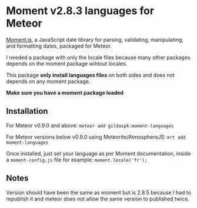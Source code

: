 # Moment v2.8.3 languages for Meteor

[Moment.js](http://momentjs.com/), a JavaScript date library for parsing, validating, manipulating, and formatting dates, packaged for Meteor.

I needed a package with only the locale files because many other packages depends on the moment package wihtout locales.

This package **only install languages files** on both sides and does not depends on any moment package.

**Make sure you have a moment package loaded**

Installation
-------------

For Meteor v0.9.0 and above:
`meteor add gildaspk:moment-languages`

For Meteor versions below v0.9.0 using Meteorite/AtmosphereJS:
`mrt add moment-languages`

Once installed, just set your language as per Moment documentation, inside a `moment-config.js` file for example:
`moment.locale('fr');`


Notes
-------------

Version should have been the same as moment but is 2.8.5 because I had to republish it and meteor does not allow the same version to published twice.

